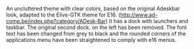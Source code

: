 An uncluttered theme with clear colors, based on the original Adeskbar look, adapted to the Elive-GTK theme for E16.
(http://www.ad-comp.be/index.php?category/ADesk-Bar)
It has a dock with launchers and taskbar. The original second dock. on the left has been removed.
The font text has been changed from grey to black and the rounded corners of the applications menu have been straightened to comply with e16 menus.
